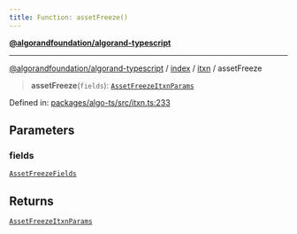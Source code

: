 ```yaml
---
title: Function: assetFreeze()
---
```


[**@algorandfoundation/algorand-typescript**](../../../../README)

***

[@algorandfoundation/algorand-typescript](../../../../README) / [index](../../../README) / [itxn](../README) / assetFreeze



> **assetFreeze**(`fields`): [`AssetFreezeItxnParams`](../interfaces/AssetFreezeItxnParams)

Defined in: [packages/algo-ts/src/itxn.ts:233](https://github.com/algorandfoundation/puya-ts/blob/main/packages/algo-ts/src/itxn.ts#L233)

## Parameters

### fields

[`AssetFreezeFields`](../interfaces/AssetFreezeFields)

## Returns

[`AssetFreezeItxnParams`](../interfaces/AssetFreezeItxnParams)